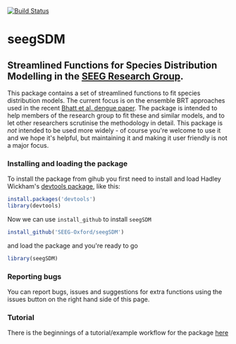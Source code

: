 [![Build Status](https://travis-ci.org/goldingn/seegSDM.svg)](https://travis-ci.org/goldingn/seegSDM)

# seegSDM
## Streamlined Functions for Species Distribution Modelling in the [SEEG Research Group][1].

This package contains a set of streamlined functions to fit species distribution models.
The current focus is on the ensemble BRT approaches used in the recent [Bhatt et al. dengue paper][2].
The package is intended to help members of the research group to fit these and similar models, and to let other researchers scrutinise the methodology in detail.
This package is *not* intended to be used more widely - of course you're welcome to use it and we hope it's helpful, but maintaining it and making it user friendly is not a major focus.


### Installing and loading the package

To install the package from gihub you first need to install and load Hadley Wickham's [devtools package][3], like this:


```r
install.packages('devtools')
library(devtools)
```
Now we can use ```install_github``` to install ```seegSDM```

```r
install_github('SEEG-Oxford/seegSDM')
```

and load the package and you're ready to go

```r
library(seegSDM)
```

### Reporting bugs

You can report bugs, issues and suggestions for extra functions using the issues button on the right hand side of this page.


### Tutorial

There is the beginnings of a tutorial/example workflow for the package [here](https://rawgithub.com/SEEG-Oxford/seegSDM/master/seegSDM_tutorial.html)


[1]: http://seeg.zoo.ox.ac.uk/ 
[2]: http://dx.doi.org/10.1038/nature12060
[3]: http://cran.r-project.org/web/packages/devtools/index.html


